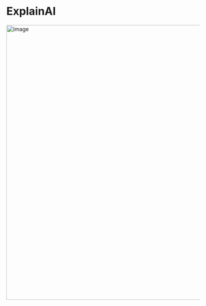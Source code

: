 # ExplainAI

<img width="717" alt="image" src="https://user-images.githubusercontent.com/1271197/219127692-e696f6be-0640-4bd5-8c57-84aac63891a5.png">
